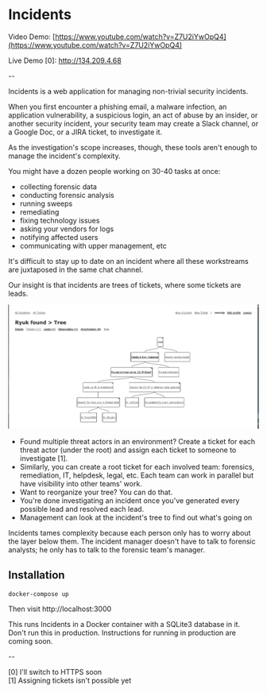 # Incidents

Video Demo: [https://www.youtube.com/watch?v=Z7U2iYwOpQ4](https://www.youtube.com/watch?v=Z7U2iYwOpQ4)

Live Demo [0]: http://134.209.4.68

--

Incidents is a web application for managing non-trivial security incidents.

When you first encounter a phishing email, a malware infection, an application
vulnerability, a suspicious login, an act of abuse by an insider, or another
security incident, your security team may create a Slack channel, or a Google
Doc, or a JIRA ticket, to investigate it.

As the investigation's scope increases, though, these tools aren't enough to
manage the incident's complexity.

You might have a dozen people working on 30-40 tasks at once:
- collecting forensic data
- conducting forensic analysis
- running sweeps
- remediating
- fixing technology issues
- asking your vendors for logs
- notifying affected users
- communicating with upper management, etc

It's difficult to stay up to date on an incident where all these workstreams are juxtaposed in the same chat channel.

Our insight is that incidents are trees of tickets, where some tickets are
leads.

![tree](screenshots/tree.png)

- Found multiple threat actors in an environment? Create a ticket for each
  threat actor (under the root) and assign each ticket to someone to investigate [1].
- Similarly, you can create a root ticket for each involved team: forensics,
  remediation, IT, helpdesk, legal, etc. Each team can work in parallel but have
  visibility into other teams' work.
- Want to reorganize your tree? You can do that.
- You're done investigating an incident once you've generated every possible
  lead and resolved each lead.
- Management can look at the incident's tree to find out what's going on

Incidents tames complexity because each person only has to worry about the layer
below them. The incident manager doesn't have to talk to forensic analysts; he
only has to talk to the forensic team's manager.

## Installation

```
docker-compose up
```

Then visit http://localhost:3000 

This runs Incidents in a Docker container with a SQLite3 database in it. Don't run this in production. Instructions for running in production are coming
soon.

--

[0] I'll switch to HTTPS soon  
[1] Assigning tickets isn't possible yet  

